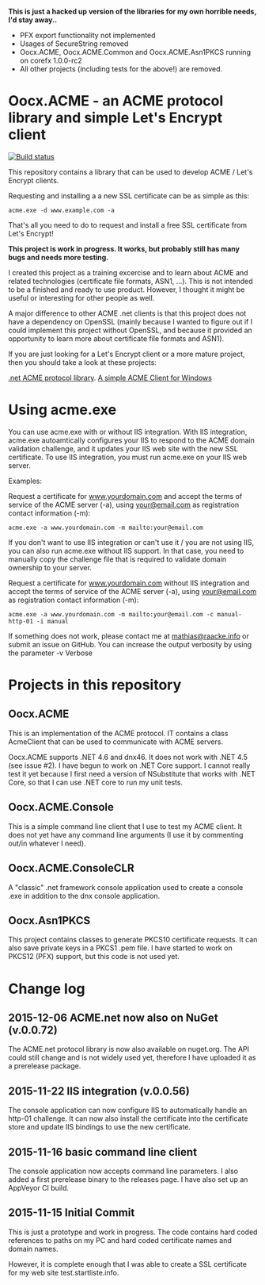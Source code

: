**This is just a hacked up version of the libraries for my own horrible needs, I'd stay away..**

* PFX export functionality not implemented
* Usages of SecureString removed
* Oocx.ACME, Oocx.ACME.Common and Oocx.ACME.Asn1PKCS running on corefx 1.0.0-rc2
* All other projects (including tests for the above!) are removed.

# Oocx.ACME - an ACME protocol library and simple Let's Encrypt client

[![Build status](https://ci.appveyor.com/api/projects/status/igpc0c9u9sxresij?svg=true)](https://ci.appveyor.com/project/oocx/acme-net)

This repository contains a library that can be used to develop ACME / Let's Encrypt clients.

Requesting and installing a a new SSL certificate can be as simple as this:

```
acme.exe -d www.example.com -a
```

That's all you need to do to request and install a free SSL certificate from Let's Encrypt!


**This project is work in progress. It works, but probably still has many bugs and needs more testing.**

I created this project as a training excercise and to learn about ACME and related 
technologies (certificate file formats, ASN1, ...). This is not intended to be a finished 
and ready to use product. However, I thought it might be useful or interesting for other 
people as well.

A major difference to other ACME .net clients is that this project does not have a 
dependency on OpenSSL (mainly because I wanted to figure out if I could implement this
project without OpenSSL, and because it provided an opportunity to learn more about certificate
file formats and ASN1).

If you are just looking for a Let's Encrypt client or a more mature project, then you should
take a look at these projects:

[.net ACME protocol library](https://github.com/ebekker/letsencrypt-win/).
[A simple ACME Client for Windows](https://github.com/Lone-Coder/letsencrypt-win-simple)

# Using acme.exe

You can use acme.exe with or without IIS integration. With IIS integration, acme.exe autoamtically
configures your IIS to respond to the ACME domain validation challenge, and it updates your IIS
web site with the new SSL certificate. To use IIS integration, you must run acme.exe on your IIS web 
server.

Examples:

Request a certificate for www.yourdomain.com and accept the terms of service of the ACME server (-a), 
using your@email.com as registration contact information (-m):

```
acme.exe -a www.yourdomain.com -m mailto:your@email.com
```

If you don't want to use IIS integration or can't use it / you are not using IIS, you can also 
run acme.exe without IIS support. In that case, you need to manually copy the challenge file
that is required to validate domain ownership to your server.

Request a certificate for www.yourdomain.com without IIS integration and accept the terms of service of the ACME server (-a), 
using your@email.com as registration contact information (-m):

```
acme.exe -a www.yourdomain.com -m mailto:your@email.com -c manual-http-01 -i manual
```

If something does not work, please contact me at mathias@raacke.info or submit an issue on GitHub. You
can increase the output verbosity by using the parameter -v Verbose

# Projects in this repository

## Oocx.ACME

This is an implementation of the ACME protocol. IT contains a class AcmeClient that can
be used to communicate with ACME servers.

Oocx.ACME supports .NET 4.6 and dnx46. It does not work with .NET 4.5 (see issue #2).
I have begun to work on .NET Core support. I cannot really test it yet because I first need a
version of NSubstitute that works with .NET Core, so that I can use .NET core to run my 
unit tests.

## Oocx.ACME.Console

This is a simple command line client that I use to test my ACME client. It does not yet have
any command line arguments (I use it by commenting out/in whatever I need).

## Oocx.ACME.ConsoleCLR

A "classic" .net framework console application used to create a console .exe in addition to the
dnx console application.

## Oocx.Asn1PKCS

This project contains classes to generate PKCS10 certificate requests. It can also save private 
keys in a PKCS1 .pem file. I have started to work on PKCS12 (PFX) support, but this code is 
not used yet.

# Change log

## 2015-12-06 ACME.net now also on NuGet (v.0.0.72)

The ACME.net protocol library is now also available on nuget.org. The API could still
change and is not widely used yet, therefore I have uploaded it as a prerelease package.

## 2015-11-22 IIS integration (v.0.0.56)

The console application can now configure IIS to automatically handle an http-01 challenge.
It can now also install the certificate into the certificate store and update IIS bindings 
to use the new certificate.

## 2015-11-16 basic command line client

The console application now accepts command line parameters. I also added a first prerelease
binary to the releases page. I have also set up an AppVeyor CI build.

## 2015-11-15 Initial Commit

This is just a prototype and work in progress. The code contains hard coded 
references to paths on my PC and hard coded certificate names and domain names.

However, it is complete enough that I was able to create a SSL certificate for my
web site test.startliste.info.

